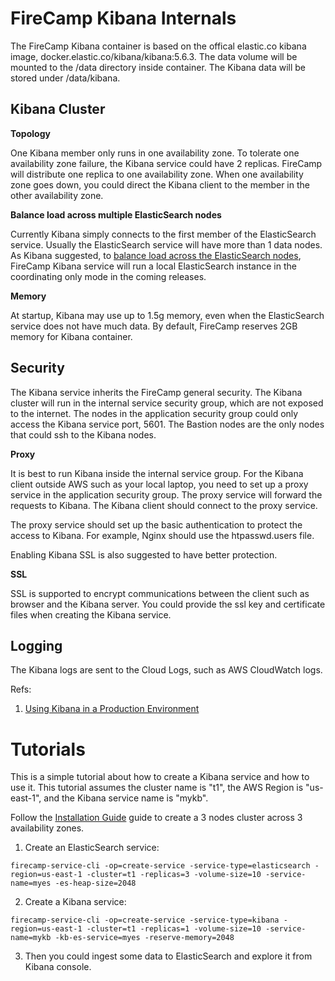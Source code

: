 # FireCamp Kibana Internals

The FireCamp Kibana container is based on the offical elastic.co kibana image, docker.elastic.co/kibana/kibana:5.6.3. The data volume will be mounted to the /data directory inside container. The Kibana data will be stored under /data/kibana.

## Kibana Cluster

**Topology**

One Kibana member only runs in one availability zone. To tolerate one availability zone failure, the Kibana service could have 2 replicas. FireCamp will distribute one replica to one availability zone. When one availability zone goes down, you could direct the Kibana client to the member in the other availability zone.

**Balance load across multiple ElasticSearch nodes**

Currently Kibana simply connects to the first member of the ElasticSearch service. Usually the ElasticSearch service will have more than 1 data nodes. As Kibana suggested, to [balance load across the ElasticSearch nodes](https://www.elastic.co/guide/en/kibana/5.6/production.html#load-balancing), FireCamp Kibana service will run a local ElasticSearch instance in the coordinating only mode in the coming releases.

**Memory**

At startup, Kibana may use up to 1.5g memory, even when the ElasticSearch service does not have much data. By default, FireCamp reserves 2GB memory for Kibana container.

## Security

The Kibana service inherits the FireCamp general security. The Kibana cluster will run in the internal service security group, which are not exposed to the internet. The nodes in the application security group could only access the Kibana service port, 5601. The Bastion nodes are the only nodes that could ssh to the Kibana nodes.

**Proxy**

It is best to run Kibana inside the internal service group. For the Kibana client outside AWS such as your local laptop, you need to set up a proxy service in the application security group. The proxy service will forward the requests to Kibana. The Kibana client should connect to the proxy service.

The proxy service should set up the basic authentication to protect the access to Kibana. For example, Nginx should use the htpasswd.users file.

Enabling Kibana SSL is also suggested to have better protection.

**SSL**

SSL is supported to encrypt communications between the client such as browser and the Kibana server. You could provide the ssl key and certificate files when creating the Kibana service.

## Logging

The Kibana logs are sent to the Cloud Logs, such as AWS CloudWatch logs.


Refs:

1. [Using Kibana in a Production Environment](https://www.elastic.co/guide/en/kibana/5.6/production.html)


# Tutorials

This is a simple tutorial about how to create a Kibana service and how to use it. This tutorial assumes the cluster name is "t1", the AWS Region is "us-east-1", and the Kibana service name is "mykb".

Follow the [Installation Guide](https://github.com/cloudstax/firecamp/tree/master/docs/installation) guide to create a 3 nodes cluster across 3 availability zones.

1. Create an ElasticSearch service:
```
firecamp-service-cli -op=create-service -service-type=elasticsearch -region=us-east-1 -cluster=t1 -replicas=3 -volume-size=10 -service-name=myes -es-heap-size=2048
```

2. Create a Kibana service:
```
firecamp-service-cli -op=create-service -service-type=kibana -region=us-east-1 -cluster=t1 -replicas=1 -volume-size=10 -service-name=mykb -kb-es-service=myes -reserve-memory=2048
```

3. Then you could ingest some data to ElasticSearch and explore it from Kibana console.

